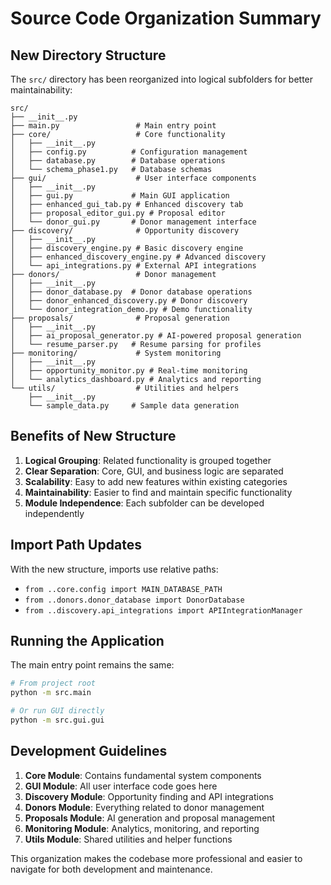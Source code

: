 # Source Code Organization Summary

## New Directory Structure

The `src/` directory has been reorganized into logical subfolders for better maintainability:

```
src/
├── __init__.py
├── main.py                 # Main entry point
├── core/                   # Core functionality
│   ├── __init__.py
│   ├── config.py          # Configuration management
│   ├── database.py        # Database operations
│   └── schema_phase1.py   # Database schemas
├── gui/                    # User interface components
│   ├── __init__.py
│   ├── gui.py             # Main GUI application
│   ├── enhanced_gui_tab.py # Enhanced discovery tab
│   ├── proposal_editor_gui.py # Proposal editor
│   └── donor_gui.py       # Donor management interface
├── discovery/              # Opportunity discovery
│   ├── __init__.py
│   ├── discovery_engine.py # Basic discovery engine
│   ├── enhanced_discovery_engine.py # Advanced discovery
│   └── api_integrations.py # External API integrations
├── donors/                 # Donor management
│   ├── __init__.py
│   ├── donor_database.py  # Donor database operations
│   ├── donor_enhanced_discovery.py # Donor discovery
│   └── donor_integration_demo.py # Demo functionality
├── proposals/              # Proposal generation
│   ├── __init__.py
│   ├── ai_proposal_generator.py # AI-powered proposal generation
│   └── resume_parser.py   # Resume parsing for profiles
├── monitoring/             # System monitoring
│   ├── __init__.py
│   ├── opportunity_monitor.py # Real-time monitoring
│   └── analytics_dashboard.py # Analytics and reporting
└── utils/                  # Utilities and helpers
    ├── __init__.py
    └── sample_data.py     # Sample data generation
```

## Benefits of New Structure

1. **Logical Grouping**: Related functionality is grouped together
2. **Clear Separation**: Core, GUI, and business logic are separated
3. **Scalability**: Easy to add new features within existing categories
4. **Maintainability**: Easier to find and maintain specific functionality
5. **Module Independence**: Each subfolder can be developed independently

## Import Path Updates

With the new structure, imports use relative paths:
- `from ..core.config import MAIN_DATABASE_PATH`
- `from ..donors.donor_database import DonorDatabase`
- `from ..discovery.api_integrations import APIIntegrationManager`

## Running the Application

The main entry point remains the same:
```bash
# From project root
python -m src.main

# Or run GUI directly
python -m src.gui.gui
```

## Development Guidelines

1. **Core Module**: Contains fundamental system components
2. **GUI Module**: All user interface code goes here
3. **Discovery Module**: Opportunity finding and API integrations
4. **Donors Module**: Everything related to donor management
5. **Proposals Module**: AI generation and proposal management
6. **Monitoring Module**: Analytics, monitoring, and reporting
7. **Utils Module**: Shared utilities and helper functions

This organization makes the codebase more professional and easier to navigate for both development and maintenance.
